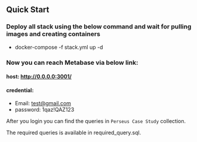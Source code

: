 ## Quick Start
### Deploy all stack using the below command and wait for pulling images and creating containers
* docker-compose -f stack.yml up -d

### Now you can reach Metabase via below link:
#### host: http://0.0.0.0:3001/
#### credential:
* Email: test@gmail.com
* password: 1qaz!QAZ123

After you login you can find the queries in `Perseus Case Study` collection.

The required queries is available in required_query.sql.
